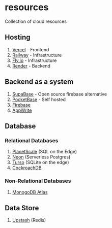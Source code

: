 # resources

Collection of cloud resources

## Hosting

1. [Vercel](https://vercel.com/) - Frontend
2. [Railway](https://railway.app/) - Infrastructure
3. [Fly.io](https://fly.io/) - Infrastructure
4. [Render](https://render.com/) - Backend

## Backend as a system

1. [SupaBase](https://supabase.com/) - Open source firebase alternative
2. [PocketBase](https://pocketbase.io/) - Self hosted
3. [Firebase](https://firebase.google.com/)
4. [AppWrite](https://appwrite.io/)

## Database

### Relational Databases

1. [PlanetScale](https://planetscale.com/) (SQL on the Edge)
2. [Neon](https://neon.tech/) (Serverless Postgres)
3. [Turso](https://turso.tech/) (SQLite on the edge)
4. [CockroachDB](https://www.cockroachlabs.com/)

### Non-Relational Databases

1. [MonogoDB Atlas](https://www.mongodb.com/atlas/database)

## Data Store

1. [Upstash](https://upstash.com/) (Redis)
